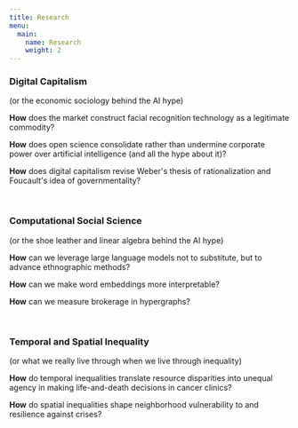 ```yaml
---
title: Research
menu:
  main:
    name: Research
    weight: 2
---
```


<!-- When I started high school, I decided I would run away from programming and study some sort of social science like Max Weber did. My teacher, not knowing anything about social science, wanted me to stay, so he proposed that I just try to reimagine whatever social problems I was interested in as programming problems. 

I don't want to admit he was right, so now I try to do the opposite -- reimagine programming problems as social problems. 

-->

### Digital Capitalism

(or the economic sociology behind the AI hype)

**How** does the market construct facial recognition technology as a legitimate commodity?

**How** does open science consolidate rather than undermine corporate power over artificial intelligence (and all the hype about it)?

**How** does digital capitalism revise Weber's thesis of rationalization and Foucault's idea of governmentality?

<br />

### Computational Social Science

(or the shoe leather and linear algebra behind the AI hype)

**How** can we leverage large language models not to substitute, but to advance ethnographic methods?

**How** can we make word embeddings more interpretable?

**How** can we measure brokerage in hypergraphs?

<br />

### Temporal and Spatial Inequality

(or what we really live through when we live through inequality)

**How** do temporal inequalities translate resource disparities into unequal agency in making life-and-death decisions in cancer clinics?

**How** do spatial inequalities shape neighborhood vulnerability to and resilience against crises?

<br />